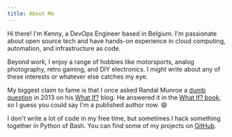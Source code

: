 ```yaml
---
title: About Me
---
```

Hi there! I'm Kenny, a DevOps Engineer based in Belgium. I'm passionate about open source tech and have hands-on experience in cloud computing, automation, and infrastructure as code.

Beyond work, I enjoy a range of hobbies like motorsports, analog photography, retro gaming, and DIY electronics. I might write about any of these interests or whatever else catches my eye.

My biggest claim to fame is that I once asked Randal Munroe a [dumb question](https://what-if.xkcd.com/58/) in 2013 on his [What If?](https://what-if.xkcd.com/) blog. He answered it in the [What If? book](https://xkcd.com/what-if/), so I guess you could say I'm a published author now. 😄

I don't write a lot of code in my free time, but sometimes I hack something together in Python of Bash. You can find some of my projects on [GitHub](https://github.com/vdmkenny).
